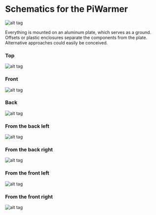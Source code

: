 # Schematics for the PiWarmer

![alt tag](https://raw.github.com/jimrybarski/piwarmer/master/wiring.png)

Everything is mounted on an aluminum plate, which serves as a ground. Offsets or plastic enclosures separate the
components from the plate. Alternative approaches could easily be conceived.

### Top
![alt tag](https://raw.github.com/jimrybarski/piwarmer/master/top.png)
### Front
![alt tag](https://raw.github.com/jimrybarski/piwarmer/master/front.png)
### Back
![alt tag](https://raw.github.com/jimrybarski/piwarmer/master/back.png)
### From the back left
![alt tag](https://raw.github.com/jimrybarski/piwarmer/master/from_back_left.png)
### From the back right
![alt tag](https://raw.github.com/jimrybarski/piwarmer/master/from_back_right.png)
### From the front left
![alt tag](https://raw.github.com/jimrybarski/piwarmer/master/from_front_left.png)
### From the front right
![alt tag](https://raw.github.com/jimrybarski/piwarmer/master/from_front_right.png)